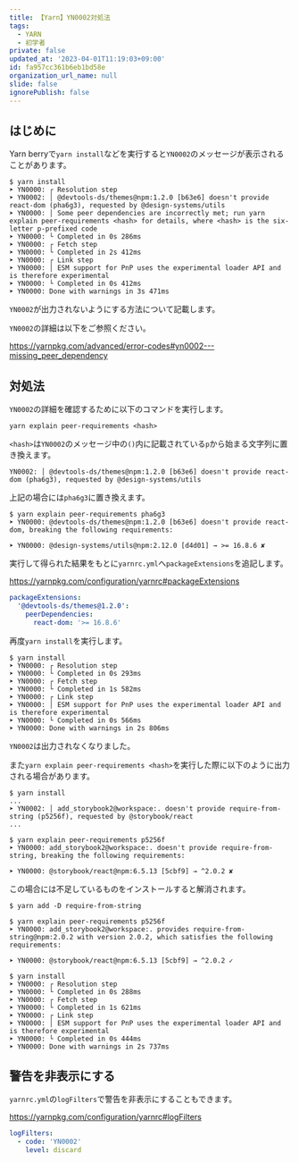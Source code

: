 ```yaml
---
title: 【Yarn】YN0002対処法
tags:
  - YARN
  - 初学者
private: false
updated_at: '2023-04-01T11:19:03+09:00'
id: fa957cc361b6eb1bd58e
organization_url_name: null
slide: false
ignorePublish: false
---
```

## はじめに

Yarn berryで`yarn install`などを実行すると`YN0002`のメッセージが表示されることがあります。  

```terminal
$ yarn install
➤ YN0000: ┌ Resolution step
➤ YN0002: │ @devtools-ds/themes@npm:1.2.0 [b63e6] doesn't provide react-dom (pha6g3), requested by @design-systems/utils
➤ YN0000: │ Some peer dependencies are incorrectly met; run yarn explain peer-requirements <hash> for details, where <hash> is the six-letter p-prefixed code
➤ YN0000: └ Completed in 0s 286ms
➤ YN0000: ┌ Fetch step
➤ YN0000: └ Completed in 2s 412ms
➤ YN0000: ┌ Link step
➤ YN0000: │ ESM support for PnP uses the experimental loader API and is therefore experimental
➤ YN0000: └ Completed in 0s 412ms
➤ YN0000: Done with warnings in 3s 471ms
```

`YN0002`が出力されないようにする方法について記載します。  

`YN0002`の詳細は以下をご参照ください。

https://yarnpkg.com/advanced/error-codes#yn0002---missing_peer_dependency

## 対処法

`YN0002`の詳細を確認するために以下のコマンドを実行します。

```terminal
yarn explain peer-requirements <hash>
```

`<hash>`は`YN0002`のメッセージ中の`()`内に記載されている`p`から始まる文字列に置き換えます。  

```terminal
YN0002: │ @devtools-ds/themes@npm:1.2.0 [b63e6] doesn't provide react-dom (pha6g3), requested by @design-systems/utils
```

上記の場合には`pha6g3`に置き換えます。

```terminal
$ yarn explain peer-requirements pha6g3
➤ YN0000: @devtools-ds/themes@npm:1.2.0 [b63e6] doesn't provide react-dom, breaking the following requirements:

➤ YN0000: @design-systems/utils@npm:2.12.0 [d4d01] → >= 16.8.6 ✘
```

実行して得られた結果をもとに`yarnrc.yml`へ`packageExtensions`を追記します。  

https://yarnpkg.com/configuration/yarnrc#packageExtensions

```yarnrc.yml
packageExtensions:
  '@devtools-ds/themes@1.2.0':
    peerDependencies:
      react-dom: '>= 16.8.6'
```

再度`yarn install`を実行します。  

```terminal
$ yarn install
➤ YN0000: ┌ Resolution step
➤ YN0000: └ Completed in 0s 293ms
➤ YN0000: ┌ Fetch step
➤ YN0000: └ Completed in 1s 582ms
➤ YN0000: ┌ Link step
➤ YN0000: │ ESM support for PnP uses the experimental loader API and is therefore experimental
➤ YN0000: └ Completed in 0s 566ms
➤ YN0000: Done with warnings in 2s 806ms
```

`YN0002`は出力されなくなりました。  

また`yarn explain peer-requirements <hash>`を実行した際に以下のように出力される場合があります。  
  
```terminal
$ yarn install
...
➤ YN0002: │ add_storybook2@workspace:. doesn't provide require-from-string (p5256f), requested by @storybook/react
...

$ yarn explain peer-requirements p5256f
➤ YN0000: add_storybook2@workspace:. doesn't provide require-from-string, breaking the following requirements:

➤ YN0000: @storybook/react@npm:6.5.13 [5cbf9] → ^2.0.2 ✘
```

この場合には不足しているものをインストールすると解消されます。  

```terminal
$ yarn add -D require-from-string

$ yarn explain peer-requirements p5256f
➤ YN0000: add_storybook2@workspace:. provides require-from-string@npm:2.0.2 with version 2.0.2, which satisfies the following requirements:

➤ YN0000: @storybook/react@npm:6.5.13 [5cbf9] → ^2.0.2 ✓

$ yarn install
➤ YN0000: ┌ Resolution step
➤ YN0000: └ Completed in 0s 288ms
➤ YN0000: ┌ Fetch step
➤ YN0000: └ Completed in 1s 621ms
➤ YN0000: ┌ Link step
➤ YN0000: │ ESM support for PnP uses the experimental loader API and is therefore experimental
➤ YN0000: └ Completed in 0s 444ms
➤ YN0000: Done with warnings in 2s 737ms

```

## 警告を非表示にする

`yarnrc.yml`の`logFilters`で警告を非表示にすることもできます。  

https://yarnpkg.com/configuration/yarnrc#logFilters

```yarnrc.yml
logFilters:
  - code: 'YN0002'
    level: discard
```
